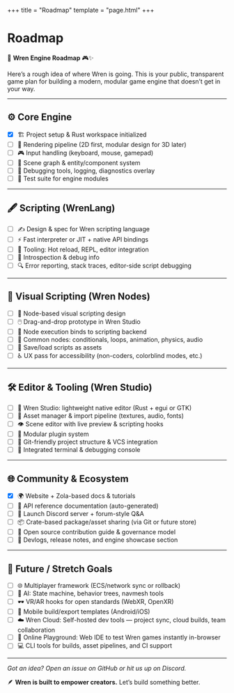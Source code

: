 +++
title = "Roadmap"
template = "page.html"
+++

# Roadmap

🚀 **Wren Engine Roadmap** 🎮✨

Here’s a rough idea of where Wren is going. This is your public, transparent game plan for building a modern, modular game engine that doesn’t get in your way.

---

## ⚙️ Core Engine

- [x] 🏗️ Project setup & Rust workspace initialized
- [ ] 🎨 Rendering pipeline (2D first, modular design for 3D later)
- [ ] 🎮 Input handling (keyboard, mouse, gamepad)
- [ ] 🌳 Scene graph & entity/component system
- [ ] 🐞 Debugging tools, logging, diagnostics overlay
- [ ] 🧪 Test suite for engine modules

---

## 🖋️ Scripting (WrenLang)

- [ ] ✍️ Design & spec for Wren scripting language
- [ ] ⚡ Fast interpreter or JIT + native API bindings
- [ ] 🔧 Tooling: Hot reload, REPL, editor integration
- [ ] 🧠 Introspection & debug info
- [ ] 🔍 Error reporting, stack traces, editor-side script debugging

---

## 🎨 Visual Scripting (Wren Nodes)

- [ ] 🧩 Node-based visual scripting design
- [ ] 🖱️ Drag-and-drop prototype in Wren Studio
- [ ] 🔗 Node execution binds to scripting backend
- [ ] 🎲 Common nodes: conditionals, loops, animation, physics, audio
- [ ] 💾 Save/load scripts as assets
- [ ] ♿ UX pass for accessibility (non-coders, colorblind modes, etc.)

---

## 🛠️ Editor & Tooling (Wren Studio)

- [ ] 🏢 Wren Studio: lightweight native editor (Rust + egui or GTK)
- [ ] 📁 Asset manager & import pipeline (textures, audio, fonts)
- [ ] 👁️ Scene editor with live preview & scripting hooks
- [ ] 🔌 Modular plugin system
- [ ] 🔄 Git-friendly project structure & VCS integration
- [ ] 🧰 Integrated terminal & debugging console

---

## 🌐 Community & Ecosystem

- [x] 🌍 Website + Zola-based docs & tutorials
- [ ] 📖 API reference documentation (auto-generated)
- [ ] 💬 Launch Discord server + forum-style Q&A
- [ ] 📦 Crate-based package/asset sharing (via Git or future store)
- [ ] 🤝 Open source contribution guide & governance model
- [ ] 📣 Devlogs, release notes, and engine showcase section

---

## 🔮 Future / Stretch Goals

- [ ] 🌐 Multiplayer framework (ECS/network sync or rollback)
- [ ] 🤖 AI: State machine, behavior trees, navmesh tools
- [ ] 🕶️ VR/AR hooks for open standards (WebXR, OpenXR)
- [ ] 📱 Mobile build/export templates (Android/iOS)
- [ ] ☁️ Wren Cloud: Self-hosted dev tools — project sync, cloud builds, team collaboration
- [ ] 🧪 Online Playground: Web IDE to test Wren games instantly in-browser
- [ ] 💻 CLI tools for builds, asset pipelines, and CI support

---

*Got an idea? Open an issue on GitHub or hit us up on Discord.*

🪶 **Wren is built to empower creators.** Let’s build something better.
